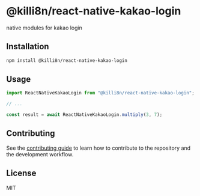 # @killi8n/react-native-kakao-login

native modules for kakao login

## Installation

```sh
npm install @killi8n/react-native-kakao-login
```

## Usage

```js
import ReactNativeKakaoLogin from "@killi8n/react-native-kakao-login";

// ...

const result = await ReactNativeKakaoLogin.multiply(3, 7);
```

## Contributing

See the [contributing guide](CONTRIBUTING.md) to learn how to contribute to the repository and the development workflow.

## License

MIT
